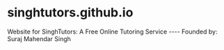 # singhtutors.github.io
Website for SinghTutors: A Free Online Tutoring Service ---- Founded by: Suraj Mahendar Singh
